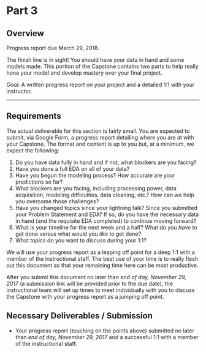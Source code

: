 # Part 3

## Overview

Progress report due March 29, 2018.

The finish line is in sight! You should have your data in hand and some models made. This portion of the Capstone contains two parts to help really hone your model and develop mastery over your final project.

*Goal*: A written progress report on your project and a detailed 1:1 with your instructor.

---

## Requirements

The actual deliverable for this section is fairly small. You are expected to submit, via Google Form, a progress report detailing where you are at with your Capstone. The format and content is up to you but, at a minimum, we expect the following:

1. Do you have data fully in hand and if not, what blockers are you facing?
2. Have you done a full EDA on all of your data?
3. Have you begun the modeling process? How accurate are your predictions so far?
4. What blockers are you facing, including processing power, data acquisition, modeling difficulties, data cleaning, etc.? How can we help you overcome those challenges?
5. Have you changed topics since your lightning talk? Since you submitted your Problem Statement and EDA? If so, do you have the necessary data in hand (and the requisite EDA completed) to continue moving forward?
6. What is your timeline for the next week and a half? What do you _have_ to get done versus what would you _like_ to get done?
7. What topics do you want to discuss during your 1:1?

We will use your progress report as a leaping off point for a deep 1:1 with a member of the instructional staff. The best use of your time is to really flesh out this document so that your remaining time here can be most productive.

After you submit this document no later than *end of day, November 29, 2017* (a submission link will be provided prior to the due date), the instructional team will set up times to meet individually with you to discuss the Capstone with your progress report as a jumping off point.

## Necessary Deliverables / Submission

- Your progress report (touching on the points above) submitted no later than *end of day, November 29, 2017* and a successful 1:1 with a member of the instructional staff.
